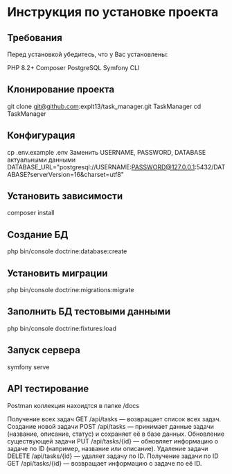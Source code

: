 # Инструкция по установке проекта
## Требования

Перед установкой убедитесь, что у Вас установлены:

PHP 8.2+
Composer
PostgreSQL
Symfony CLI

## Клонирование проекта
git clone git@github.com:explt13/task_manager.git TaskManager
cd TaskManager

## Конфигурация
cp .env.example .env
Заменить USERNAME, PASSWORD, DATABASE актуальными данными
DATABASE_URL="postgresql://USERNAME:PASSWORD@127.0.0.1:5432/DATABASE?serverVersion=16&charset=utf8"

## Установить зависимости
composer install

## Создание БД
php bin/console doctrine:database:create
## Установить миграции
php bin/console doctrine:migrations:migrate
## Заполнить БД тестовыми данными
php bin/console doctrine:fixtures:load

## Запуск сервера
symfony serve

## API тестирование
Postman коллекция нахоидтся в папке /docs

Получение всех задач
GET /api/tasks — возвращает список всех задач.
Создание новой задачи
POST /api/tasks — принимает данные задачи (название, описание, статус) и сохраняет её в базе данных.
Обновление существующей задачи
PUT /api/tasks/{id} — обновляет информацию о задаче по ID (например, название или описание).
Удаление задачи
DELETE /api/tasks/{id} — удаляет задачу по ID.
Получение задачи по ID
GET /api/tasks/{id} — возвращает информацию о задаче по её ID.
